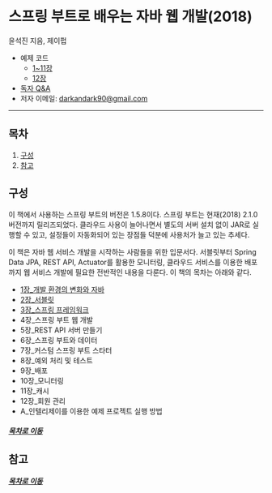 스프링 부트로 배우는 자바 웹 개발(2018)
=====
윤석진 지음, 제이펍

* 예제 코드
	* [1~11장](https://github.com/thecodinglive/JPub-JavaWebService)
	* [12장](https://github.com/thecodinglive/memberApp)
* [독자 Q&A](https://github.com/thecodinglive/JPub-JavaWebService/issues)
* 저자 이메일: darkandark90@gmail.com
- - -
## 목차
1. [구성](#구성)
2. [참고](#참고)

## 구성
이 책에서 사용하는 스프링 부트의 버전은 1.5.8이다. 스프링 부트는 현재(2018) 2.1.0 버전까지 릴리즈되었다. 클라우드 사용이 늘어나면서 별도의 서버 설치 없이 JAR로 실행할 수 있고, 설정들이 자동화되어 있는 장점들 덕분에 사용처가 늘고 있는 추세다.

이 책은 자바 웹 서비스 개발을 시작하는 사람들을 위한 입문서다. 서블릿부터 Spring Data JPA, REST API, Actuator를 활용한 모니터링, 클라우드 서비스를 이용한 배포까지 웹 서비스 개발에 필요한 전반적인 내용을 다룬다. 이 책의 목차는 아래와 같다.

* [1장_개발 환경의 변화와 자바](ch_1.md)
* [2장_서블릿](ch_2.md)
* [3장_스프링 프레임워크](ch_3.md)
* 4장_스프링 부트 웹 개발
* 5장_REST API 서버 만들기
* 6장_스프링 부트와 데이터
* 7장_커스텀 스프링 부트 스타터
* 8장_예외 처리 및 테스트
* 9장_배포
* 10장_모니터링
* 11장_캐시
* 12장_회원 관리
* A_인텔리제이를 이용한 예제 프로젝트 실행 방법

##### [목차로 이동](#목차)

## 참고


##### [목차로 이동](#목차)